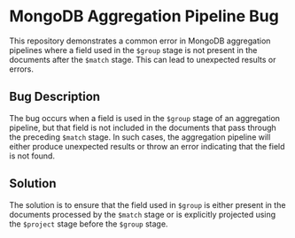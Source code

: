 # MongoDB Aggregation Pipeline Bug
This repository demonstrates a common error in MongoDB aggregation pipelines where a field used in the `$group` stage is not present in the documents after the `$match` stage. This can lead to unexpected results or errors.

## Bug Description
The bug occurs when a field is used in the `$group` stage of an aggregation pipeline, but that field is not included in the documents that pass through the preceding `$match` stage. In such cases, the aggregation pipeline will either produce unexpected results or throw an error indicating that the field is not found.

## Solution
The solution is to ensure that the field used in `$group` is either present in the documents processed by the `$match` stage or is explicitly projected using the `$project` stage before the `$group` stage.
